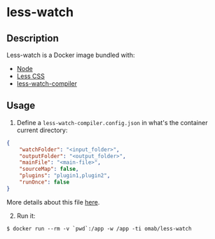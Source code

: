 # less-watch

## Description

Less-watch is a Docker image bundled with:

* [Node](https://nodejs.org/)
* [Less CSS](http://lesscss.org/)
* [less-watch-compiler](https://github.com/jonycheung/deadsimple-less-watch-compiler)

## Usage

1. Define a `less-watch-compiler.config.json` in what's the container current
directory:

```json
{
    "watchFolder": "<input_folder>",   
    "outputFolder": "<output_folder>",
    "mainFile": "<main-file>",   
    "sourceMap": false,
    "plugins": "plugin1,plugin2",
    "runOnce": false
}
```

More details about this file
[here](https://github.com/jonycheung/deadsimple-less-watch-compiler#configuration-file).

2. Run it:

```shell
$ docker run --rm -v `pwd`:/app -w /app -ti omab/less-watch
```
